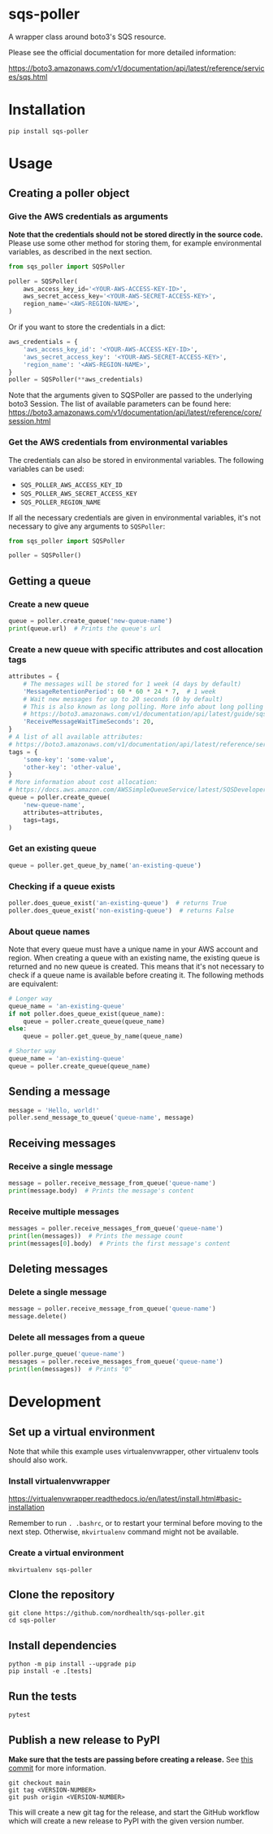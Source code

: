 # sqs-poller
A wrapper class around boto3's SQS resource.

Please see the official documentation for more detailed information:

https://boto3.amazonaws.com/v1/documentation/api/latest/reference/services/sqs.html

# Installation
```shell
pip install sqs-poller
```

# Usage
## Creating a poller object
### Give the AWS credentials as arguments
**Note that the credentials should not be stored directly in the source code.**
Please use some other method for storing them, for example environmental
variables, as described in the next section.
```python
from sqs_poller import SQSPoller

poller = SQSPoller(
    aws_access_key_id='<YOUR-AWS-ACCESS-KEY-ID>',
    aws_secret_access_key='<YOUR-AWS-SECRET-ACCESS-KEY>',
    region_name='<AWS-REGION-NAME>',
)
```

Or if you want to store the credentials in a dict:
```python
aws_credentials = {
    'aws_access_key_id': '<YOUR-AWS-ACCESS-KEY-ID>',
    'aws_secret_access_key': '<YOUR-AWS-SECRET-ACCESS-KEY>',
    'region_name': '<AWS-REGION-NAME>',
}
poller = SQSPoller(**aws_credentials)
```
Note that the arguments given to SQSPoller are passed to the underlying boto3
Session. The list of available parameters can be found here:
https://boto3.amazonaws.com/v1/documentation/api/latest/reference/core/session.html

### Get the AWS credentials from environmental variables
The credentials can also be stored in environmental variables. The following
variables can be used:
- `SQS_POLLER_AWS_ACCESS_KEY_ID`
- `SQS_POLLER_AWS_SECRET_ACCESS_KEY`
- `SQS_POLLER_REGION_NAME`

If all the necessary credentials are given in environmental variables, it's not
necessary to give any arguments to `SQSPoller`:
```python
from sqs_poller import SQSPoller

poller = SQSPoller()
```

## Getting a queue
### Create a new queue
```python
queue = poller.create_queue('new-queue-name')
print(queue.url)  # Prints the queue's url
```

### Create a new queue with specific attributes and cost allocation tags
```python
attributes = {
    # The messages will be stored for 1 week (4 days by default)
    'MessageRetentionPeriod': 60 * 60 * 24 * 7,  # 1 week
    # Wait new messages for up to 20 seconds (0 by default)
    # This is also known as long polling. More info about long polling can be found here:
    # https://boto3.amazonaws.com/v1/documentation/api/latest/guide/sqs-example-long-polling.html
    'ReceiveMessageWaitTimeSeconds': 20,
}
# A list of all available attributes:
# https://boto3.amazonaws.com/v1/documentation/api/latest/reference/services/sqs.html#SQS.ServiceResource.create_queue
tags = {
    'some-key': 'some-value',
    'other-key': 'other-value',
}
# More information about cost allocation:
# https://docs.aws.amazon.com/AWSSimpleQueueService/latest/SQSDeveloperGuide/sqs-queue-tags.html
queue = poller.create_queue(
    'new-queue-name',
    attributes=attributes,
    tags=tags,
)
```

### Get an existing queue
```python
queue = poller.get_queue_by_name('an-existing-queue')
```

### Checking if a queue exists
```python
poller.does_queue_exist('an-existing-queue')  # returns True
poller.does_queue_exist('non-existing-queue')  # returns False
```

### About queue names
Note that every queue must have a unique name in your AWS account and region.
When creating a queue with an existing name, the existing queue is returned and
no new queue is created. This means that it's not necessary to check if a queue
name is available before creating it. The following methods are equivalent:
```python
# Longer way
queue_name = 'an-existing-queue'
if not poller.does_queue_exist(queue_name):
    queue = poller.create_queue(queue_name)
else:
    queue = poller.get_queue_by_name(queue_name)
```
```python
# Shorter way
queue_name = 'an-existing-queue'
queue = poller.create_queue(queue_name)
```

## Sending a message
```python
message = 'Hello, world!'
poller.send_message_to_queue('queue-name', message)
```

## Receiving messages
### Receive a single message
```python
message = poller.receive_message_from_queue('queue-name')
print(message.body)  # Prints the message's content
```

### Receive multiple messages
```python
messages = poller.receive_messages_from_queue('queue-name')
print(len(messages))  # Prints the message count
print(messages[0].body)  # Prints the first message's content
```

## Deleting messages
### Delete a single message
```python
message = poller.receive_message_from_queue('queue-name')
message.delete()
```

### Delete all messages from a queue
```python
poller.purge_queue('queue-name')
messages = poller.receive_messages_from_queue('queue-name')
print(len(messages))  # Prints "0"
```

# Development
## Set up a virtual environment
Note that while this example uses virtualenvwrapper, other virtualenv tools
should also work.

### Install virtualenvwrapper
https://virtualenvwrapper.readthedocs.io/en/latest/install.html#basic-installation

Remember to run `. .bashrc`, or to restart your terminal before moving to the
next step. Otherwise, `mkvirtualenv` command might not be available.

### Create a virtual environment
```shell
mkvirtualenv sqs-poller
```

## Clone the repository
```shell
git clone https://github.com/nordhealth/sqs-poller.git
cd sqs-poller
```

## Install dependencies
```shell
python -m pip install --upgrade pip
pip install -e .[tests]
```

## Run the tests
```shell
pytest
```

## Publish a new release to PyPI
**Make sure that the tests are passing before creating a release.**
See [this commit](https://github.com/nordhealth/sqs-poller/commit/0f63d94f5c1b46b75329e0763ac96b279f0419b6)
for more information.

```shell
git checkout main
git tag <VERSION-NUMBER>
git push origin <VERSION-NUMBER>
```
 This will create a new git tag for the release, and start the GitHub workflow
 which will create a new release to PyPI with the given version number.
 
